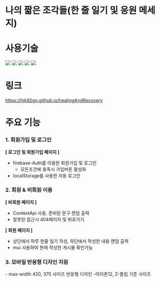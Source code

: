 # 나의 짧은 조각들(한 줄 일기 및 응원 메세지)

# 사용기술

<img src="https://img.shields.io/badge/HTML5-red?style=flat&logo=HTML5&logoColor=white"/> <img src="https://img.shields.io/badge/CSS3-blue?style=flat&logo=CSS3&logoColor=white"/>
<img src="https://img.shields.io/badge/JavaScript-yellow?style=flat&logo=JavaScript&logoColor=white"/> <img src="https://img.shields.io/badge/React-61DAFB?style=flat&logo=React&logoColor=white"/>
<img src="https://img.shields.io/badge/Firebase-FFCA28?style=flat&logo=Firebase&logoColor=white"/>

# 링크

https://hjk92go.github.io/healingAndRecovery

# 주요 기능

<h3> 1. 회원가입 및 로그인 </h3>

<b>[ 로그인 및 회원가입 페이지 ]</b>

- firebase-Auth를 이용한 회원가입 및 로그인
  - 모든조건에 충족시 가입버튼 활성화
- localStorage를 사용한 자동 로그인

<h3> 2. 회원 & 비회원 이용 </h3>

<b>[ 비회원 페이지 ]</b>

- ContextApi 사용, 준비된 문구 랜덤 출력
- 잘못된 접근시 404페이지 및 뒤로가기

<b>[ 회원 페이지 ]</b>

- 상단에서 하루 한줄 일기 작성, 하단에서 작성한 내용 랜덤 출력
- mui 사용하여 현재 작성한 게시물 확인가능

<h3> 3. 모바일 반응형 디자인 지원 </h3>
- max-width 420, 370 사이즈 반응형 디자인
  -아이폰12, Z-플립 기준 사이즈
